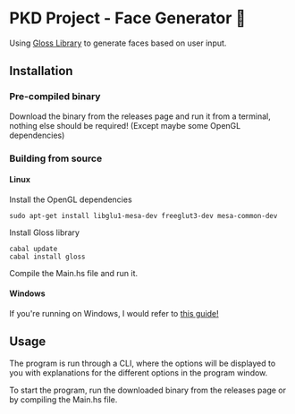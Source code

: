 # PKD Project - Face Generator 🎨 

Using [Gloss Library](https://hackage.haskell.org/package/gloss) to generate faces based on user input.

## Installation

### Pre-compiled binary

Download the binary from the releases page and run it from a terminal, nothing else should be required! (Except maybe some OpenGL dependencies)

### Building from source

#### Linux

Install the OpenGL dependencies 
``` 
sudo apt-get install libglu1-mesa-dev freeglut3-dev mesa-common-dev
```

Install Gloss library
```
cabal update
cabal install gloss
```

Compile the Main.hs file and run it.

#### Windows

If you're running on Windows, I would refer to [this guide!](https://linusblog.netlify.app/haskell_gloss_wsl/)

## Usage

The program is run through a CLI, where the options will be displayed to you with explanations for the different options in the program window.

To start the program, run the downloaded binary from the releases page or by compiling the Main.hs file.